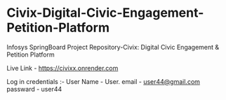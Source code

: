 # Civix-Digital-Civic-Engagement-Petition-Platform
Infosys SpringBoard Project Repository-Civix: Digital Civic Engagement &amp; Petition Platform

Live Link - https://civixx.onrender.com

Log in credentials :-
User Name - User.
email - user44@gmail.com
passward - user44
